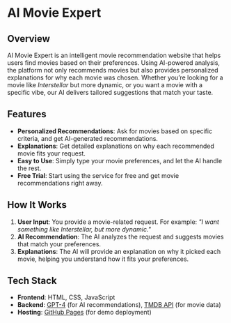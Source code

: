 # AI Movie Expert

## Overview

AI Movie Expert is an intelligent movie recommendation website that helps users find movies based on their preferences. Using AI-powered analysis, the platform not only recommends movies but also provides personalized explanations for why each movie was chosen. Whether you’re looking for a movie like *Interstellar* but more dynamic, or you want a movie with a specific vibe, our AI delivers tailored suggestions that match your taste.

## Features

- **Personalized Recommendations**: Ask for movies based on specific criteria, and get AI-generated recommendations.
- **Explanations**: Get detailed explanations on why each recommended movie fits your request.
- **Easy to Use**: Simply type your movie preferences, and let the AI handle the rest.
- **Free Trial**: Start using the service for free and get movie recommendations right away.

## How It Works

1. **User Input**: You provide a movie-related request. For example: *"I want something like Interstellar, but more dynamic."*
2. **AI Recommendation**: The AI analyzes the request and suggests movies that match your preferences.
3. **Explanations**: The AI will provide an explanation on why it picked each movie, helping you understand how it fits your preferences.

## Tech Stack

- **Frontend**: HTML, CSS, JavaScript
- **Backend**: [GPT-4](https://openai.com/gpt-4) (for AI recommendations), [TMDB API](https://www.themoviedb.org/documentation/api) (for movie data)
- **Hosting**: [GitHub Pages](https://pages.github.com/) (for demo deployment)
